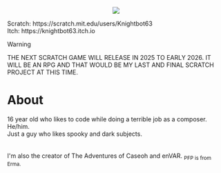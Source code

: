 <p align="center"><img align="center" src="https://github.com/user-attachments/assets/64655632-0862-4210-8f21-95d48a922b15"></img></p>
Scratch: https://scratch.mit.edu/users/Knightbot63<br>
Itch: https://knightbot63.itch.io<br>

> [!WARNING]  
> THE NEXT SCRATCH GAME WILL RELEASE IN 2025 TO EARLY 2026. IT WILL BE AN RPG AND THAT WOULD BE MY LAST AND FINAL SCRATCH PROJECT AT THIS TIME.
# About
16 year old who likes to code while doing a terrible job as a composer. He/him.<br>
Just a guy who likes spooky and dark subjects.<br><br><br>I'm also the creator of The Adventures of Caseoh and enVAR.
<sub> PFP is from Erma.</sub>
